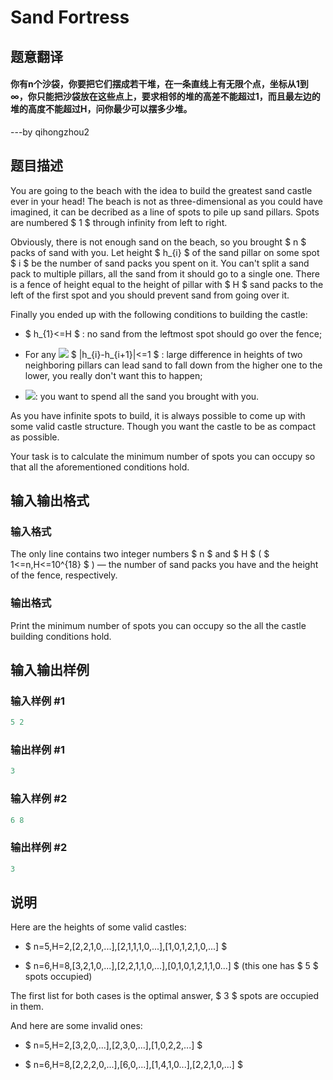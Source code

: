 # Sand Fortress

## 题意翻译

#### 你有n个沙袋，你要把它们摆成若干堆，在一条直线上有无限个点，坐标从1到∞，你只能把沙袋放在这些点上，要求相邻的堆的高差不能超过1，而且最左边的堆的高度不能超过H，问你最少可以摆多少堆。

---by qihongzhou2

## 题目描述

You are going to the beach with the idea to build the greatest sand castle ever in your head! The beach is not as three-dimensional as you could have imagined, it can be decribed as a line of spots to pile up sand pillars. Spots are numbered $ 1 $ through infinity from left to right.

Obviously, there is not enough sand on the beach, so you brought $ n $ packs of sand with you. Let height $ h_{i} $ of the sand pillar on some spot $ i $ be the number of sand packs you spent on it. You can't split a sand pack to multiple pillars, all the sand from it should go to a single one. There is a fence of height equal to the height of pillar with $ H $ sand packs to the left of the first spot and you should prevent sand from going over it.

Finally you ended up with the following conditions to building the castle:

- $ h_{1}<=H $ : no sand from the leftmost spot should go over the fence;

- For any ![](https://cdn.luogu.com.cn/upload/vjudge_pic/CF985D/77d67b6184b30d84bfc3e3e2794dc8de9b20fcf2.png) $ |h_{i}-h_{i+1}|<=1 $ : large difference in heights of two neighboring pillars can lead sand to fall down from the higher one to the lower, you really don't want this to happen;

- ![](https://cdn.luogu.com.cn/upload/vjudge_pic/CF985D/7c65b11667de38fcb78de5945051b7b0879e1abf.png): you want to spend all the sand you brought with you.

As you have infinite spots to build, it is always possible to come up with some valid castle structure. Though you want the castle to be as compact as possible.

Your task is to calculate the minimum number of spots you can occupy so that all the aforementioned conditions hold.

## 输入输出格式

### 输入格式

The only line contains two integer numbers $ n $ and $ H $ ( $ 1<=n,H<=10^{18} $ ) — the number of sand packs you have and the height of the fence, respectively.

### 输出格式

Print the minimum number of spots you can occupy so the all the castle building conditions hold.

## 输入输出样例

### 输入样例 #1

```cpp
5 2

```
### 输出样例 #1

```cpp
3

```
### 输入样例 #2

```cpp
6 8

```
### 输出样例 #2

```cpp
3

```
## 说明

Here are the heights of some valid castles:

- $ n=5,H=2,[2,2,1,0,...],[2,1,1,1,0,...],[1,0,1,2,1,0,...] $

- $ n=6,H=8,[3,2,1,0,...],[2,2,1,1,0,...],[0,1,0,1,2,1,1,0...] $ (this one has $ 5 $ spots occupied)

The first list for both cases is the optimal answer, $ 3 $ spots are occupied in them.

And here are some invalid ones:

- $ n=5,H=2,[3,2,0,...],[2,3,0,...],[1,0,2,2,...] $

- $ n=6,H=8,[2,2,2,0,...],[6,0,...],[1,4,1,0...],[2,2,1,0,...] $

